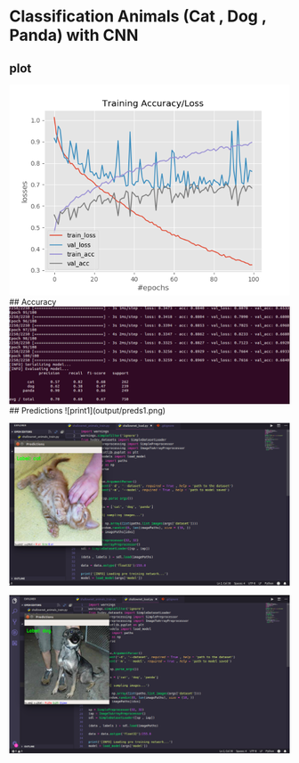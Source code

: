 # Classification Animals (Cat , Dog , Panda) with CNN
## plot
<img src = "/output/plot.png"/>
## Accuracy
<img src = "/output/out1.png"/>
## Predictions
![print1](output/preds1.png)

![print2](output/preds2.png)

![print3](output/preds3.png)
